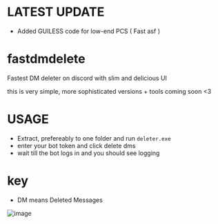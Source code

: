 # LATEST UPDATE

- Added GUILESS code for low-end PCS ( Fast asf )


# fastdmdelete
Fastest DM deleter on discord with slim and delicious UI

this is very simple, more sophisticated versions + tools coming soon <3

# USAGE

- Extract, prefereably to one folder and run `deleter.exe`
- enter your bot token and click delete dms
- wait till the bot logs in and you should see logging

# key

- DM means Deleted Messages

![image](https://user-images.githubusercontent.com/111445449/210318289-8bbab798-9c8f-438d-a448-ca16127b8e0b.png)

